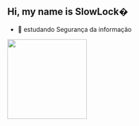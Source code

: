## Hi, my name is SlowLock�

- 📘 estudando Segurança da informação

 <div>
  <a href="https://github.com/SlowLock">
  <img height="180em" src="https://github-readme-stats.vercel.app/api?username=SlowLock&show_icons=true&theme=github_dark&include_all_commits=true&count_private=true"/>
</div>

##
